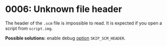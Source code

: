 # 0006: Unknown file header

The header of the `.scm` file is impossible to read. It is expected if you open a script from `script.img`.

**Possible solutions:** enable debug [option](../../editor/console.md#skip_scm_header) `SKIP_SCM_HEADER`.
